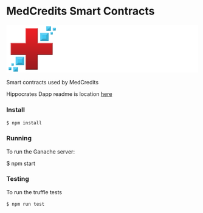 # MedCredits Smart Contracts

[![Logo](assets/medcredwhitecropped.png)](https://medcredits.io/)

Smart contracts used by MedCredits

Hippocrates Dapp readme is location [here](dapp/README.md)

### Install

    $ npm install

### Running

To run the Ganache server:

  $ npm start

### Testing

To run the truffle tests

    $ npm run test

